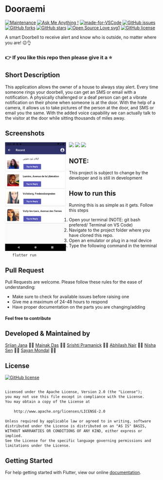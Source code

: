 # Dooraemi

[![Maintenance](https://img.shields.io/badge/Maintained%3F-yes-green.svg)](https://GitHub.com/Naereen/StrapDown.js/graphs/commit-activity) [![Ask Me Anything !](https://img.shields.io/badge/Ask%20me-anything-1abc9c.svg)](https://GitHub.com/Naereen/ama) [![made-for-VSCode](https://img.shields.io/badge/Made%20for-VSCode-1f425f.svg)](https://code.visualstudio.com/) [![GitHub issues](https://img.shields.io/github/issues/S-ayanide/Flutter-ScratchAndWin.svg)](https://github.com/S-ayanide/Flutter-ScratchAndWin/issues)
[![GitHub forks](https://img.shields.io/github/forks/S-ayanide/Flutter-ScratchAndWin.svg?style=social)](https://github.com/S-ayanide/Flutter-ScratchAndWin/network) [![GitHub stars](https://img.shields.io/github/stars/S-ayanide/Flutter-ScratchAndWin.svg?style=social)](https://github.com/S-ayanide/Flutter-ScratchAndWin/stargazers) [![Open Source Love svg1](https://badges.frapsoft.com/os/v1/open-source.svg?v=103)](https://github.com/ellerbrock/open-source-badges/)
[![GitHub license](https://img.shields.io/github/license/S-ayanide/Flutter-ScratchAndWin.svg?style=popout)](https://github.com/S-ayanide/Flutter-ScratchAndWin/blob/master/LICENSE)

A smart Doorbell to receive alert and know who is outside, no matter where you are! 😉👌
### 👉 If you like this repo then please give it a ⭐️

## Short Description
This application allows the owner of a house to always stay alert. Every time someone rings your doorbell, you can get an SMS or email with a notification. A physically challenged or a deaf person can get a vibrate notification on their phone when someone is at the door. With the help of a camera, it allows us to take pictures of the person at the door, and SMS or email you the same. With the added voice capability we can actually talk to the visitor at the door while sitting thousands of miles away.

## Screenshots
 <img src="https://media.giphy.com/media/dYmd8IhICdfrEIgxBr/giphy.gif" width="200" /> <img src="https://media.giphy.com/media/egv5Exo5YA4hAr9GHK/giphy.gif" width="200" /> <img src="images/SS3.png"
     alt="Recent Screen"
     style="float: left; margin-right: 10px;"
     width="200"/> <img src="https://media.giphy.com/media/dB01RhcSuCfnPyCe6o/giphy.gif" width="200" />
     
## NOTE:
This project is subject to change by the developer and is still in development

## How to run this
Running this is as simple as it gets. Follow this steps
1. Open your terminal (NOTE: git bash prefered/ Terminal on VS Code)
2. Navigate to the project folder where you have cloned this repo.
3. Open an emulator or plug in a real device
4. Type the following command in the terminal 
     ```
     flutter run
     ```
     
## Pull Request

Pull Requests are welcome. Please follow these rules for the ease of understanding:
* Make sure to check for available issues before raising one
* Give me a maximum of 24-48 hours to respond
* Have proper documentation on the parts you are changing/adding

#### Feel free to contribute

## Developed & Maintained by
[Srijan Jana](https://github.com/sjana289) 👨‍💻
[Mainak Das](https://github.com/mainak679) 👨‍💻
[Srishti Pramanick](https://github.com/SrishtiPramanick) 👩‍💻
[Abhilash Nair](https://github.com/Abhilashnair261) 👨‍💻
[Nisha Sen](https://github.com/nishasen) 👩‍💻
[Sayan Mondal](https://github.com/S-ayanide) 👨‍💻

## License 
[![GitHub license](https://img.shields.io/github/license/S-ayanide/Flutter-ScratchAndWin.svg?style=for-the-badge)](https://github.com/S-ayanide/Flutter-ScratchAndWin/blob/master/LICENSE)
```Copyright 2019 Sayan Mondal

Licensed under the Apache License, Version 2.0 (the "License");
you may not use this file except in compliance with the License.
You may obtain a copy of the License at

    http://www.apache.org/licenses/LICENSE-2.0

Unless required by applicable law or agreed to in writing, software
distributed under the License is distributed on an "AS IS" BASIS,
WITHOUT WARRANTIES OR CONDITIONS OF ANY KIND, either express or implied.
See the License for the specific language governing permissions and
limitations under the License.
```

## Getting Started
For help getting started with Flutter, view our online [documentation](https://flutter.dev/docs).
